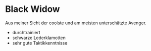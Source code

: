 # Black Widow
Aus meiner Sicht der coolste und am meisten unterschätzte Avenger.
* durchtrainiert
* schwarze Lederklamotten
* sehr gute Taktikkenntnisse